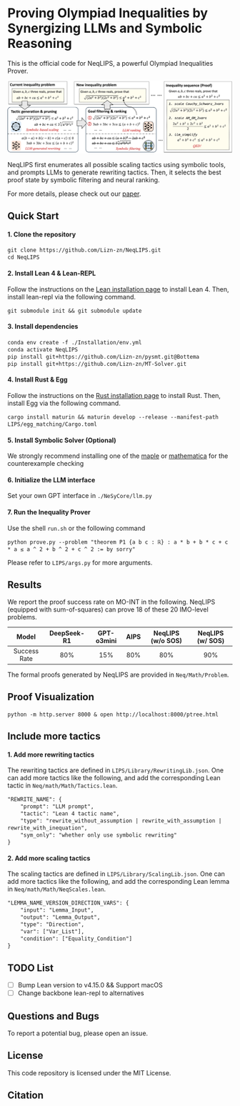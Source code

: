 # Proving Olympiad Inequalities by Synergizing LLMs and Symbolic Reasoning

This is the official code for NeqLIPS, a powerful Olympiad Inequalities Prover.

![NeqLIPS](./figures/framework.png)

NeqLIPS first enumerates all possible scaling tactics using symbolic tools, and prompts LLMs to generate rewriting tactics. 
Then, it selects the best proof state by symbolic filtering and neural ranking.

For more details, please check out our [paper]().

## Quick Start

#### 1. Clone the repository

```
git clone https://github.com/Lizn-zn/NeqLIPS.git 
cd NeqLIPS
```

#### 2. Install Lean 4 & Lean-REPL

Follow the instructions on the [Lean installation page](https://lean-lang.org/lean4/doc/setup.html) to install Lean 4. Then, install lean-repl via the following command.

```
git submodule init && git submodule update 
```

#### 3. Install dependencies

```
conda env create -f ./Installation/env.yml 
conda activate NeqLIPS 
pip install git+https://github.com/Lizn-zn/pysmt.git@Bottema 
pip install git+https://github.com/Lizn-zn/MT-Solver.git
```

#### 4. Install Rust & Egg

Follow the instructions on the [Rust installation page](https://www.rust-lang.org/tools/install) to install Rust. Then, install Egg via the following command.
```
cargo install maturin && maturin develop --release --manifest-path LIPS/egg_matching/Cargo.toml
```

#### 5. Install Symbolic Solver (Optional)

We strongly recommend installing one of the [maple](https://www.maplesoft.com/) or [mathematica](https://www.wolfram.com/mathematica/) for the counterexample checking

#### 6. Initialize the LLM interface

Set your own GPT interface in `./NeSyCore/llm.py`

#### 7. Run the Inequality Prover

Use the shell `run.sh` or the following command

```shell
python prove.py --problem "theorem P1 {a b c : ℝ} : a * b + b * c + c * a ≤ a ^ 2 + b ^ 2 + c ^ 2 := by sorry"
```

Please refer to `LIPS/args.py` for more arguments.

## Results

We report the proof success rate on MO-INT in the following. NeqLIPS (equipped with sum-of-squares) can prove 18 of these 20 IMO-level problems.

| Model | DeepSeek-R1 | GPT-o3mini | AIPS | NeqLIPS (w/o SOS) | NeqLIPS (w/ SOS) | 
| :---: | :---: | :---: | :---: | :---: | :---: |
| Success Rate | 80% | 15% | 80% | 80% | 90% |

The formal proofs generated by NeqLIPS are provided in `Neq/Math/Problem`. 

## Proof Visualization

```
python -m http.server 8000 & open http://localhost:8000/ptree.html
```

## Include more tactics

#### 1. Add more rewriting tactics

The rewriting tactics are defined in `LIPS/Library/RewritingLib.json`. 
One can add more tactics like the following, and add the corresponding Lean tactic in `Neq/math/Math/Tactics.lean`.
```
"REWRITE_NAME": {
    "prompt": "LLM prompt",
    "tactic": "Lean 4 tactic name",
    "type": "rewrite_without_assumption | rewrite_with_assumption | rewrite_with_inequation",
    "sym_only": "whether only use symbolic rewriting"
}
```

#### 2. Add more scaling tactics
The scaling tactics are defined in `LIPS/Library/ScalingLib.json`. 
One can add more tactics like the following, and add the corresponding Lean lemma in `Neq/math/Math/NeqScales.lean`.
```
"LEMMA_NAME_VERSION_DIRECTION_VARS": {
    "input": "Lemma_Input",
    "output": "Lemma_Output",
    "type": "Direction",
    "var": ["Var_List"],
    "condition": ["Equality_Condition"]
}
```

## TODO List

- [ ] Bump Lean version to v4.15.0 && Support macOS
- [ ] Change backbone lean-repl to alternatives

## Questions and Bugs

To report a potential bug, please open an issue.

## License

This code repository is licensed under the MIT License.

## Citation

